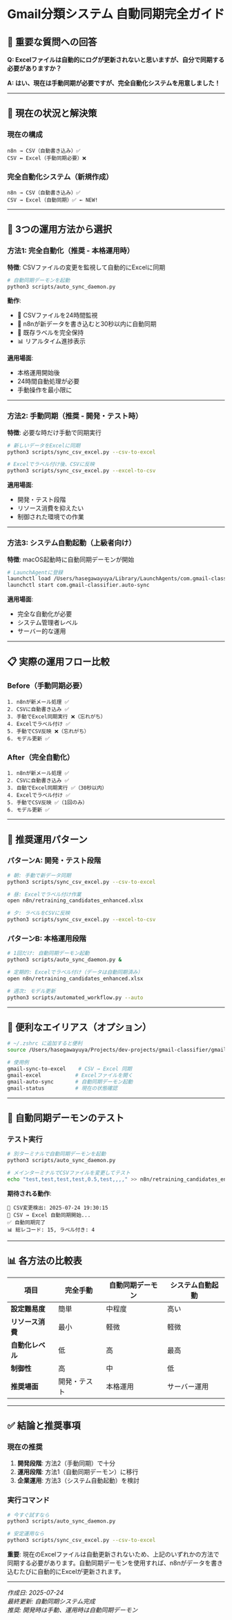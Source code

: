 # Gmail分類システム 自動同期完全ガイド

## 🚨 重要な質問への回答

**Q: Excelファイルは自動的にログが更新されないと思いますが、自分で同期する必要がありますか？**

**A: はい、現在は手動同期が必要ですが、完全自動化システムを用意しました！**

---

## 🔄 現在の状況と解決策

### **現在の構成**
```
n8n → CSV（自動書き込み）✅
CSV ↔ Excel（手動同期必要）❌
```

### **完全自動化システム（新規作成）**
```
n8n → CSV（自動書き込み）✅
CSV → Excel（自動同期）✅ ← NEW!
```

---

## 🚀 3つの運用方法から選択

### **方法1: 完全自動化（推奨 - 本格運用時）**

**特徴**: CSVファイルの変更を監視して自動的にExcelに同期

```bash
# 自動同期デーモンを起動
python3 scripts/auto_sync_daemon.py
```

**動作**:
- 📁 CSVファイルを24時間監視
- 📝 n8nが新データを書き込むと30秒以内に自動同期
- 🔄 既存ラベルを完全保持
- 📊 リアルタイム進捗表示

**適用場面**:
- 本格運用開始後
- 24時間自動処理が必要
- 手動操作を最小限に

---

### **方法2: 手動同期（推奨 - 開発・テスト時）**

**特徴**: 必要な時だけ手動で同期実行

```bash
# 新しいデータをExcelに同期
python3 scripts/sync_csv_excel.py --csv-to-excel

# Excelでラベル付け後、CSVに反映
python3 scripts/sync_csv_excel.py --excel-to-csv
```

**適用場面**:
- 開発・テスト段階
- リソース消費を抑えたい
- 制御された環境での作業

---

### **方法3: システム自動起動（上級者向け）**

**特徴**: macOS起動時に自動同期デーモンが開始

```bash
# LaunchAgentに登録
launchctl load /Users/hasegawayuya/Library/LaunchAgents/com.gmail-classifier.auto-sync.plist
launchctl start com.gmail-classifier.auto-sync
```

**適用場面**:
- 完全な自動化が必要
- システム管理者レベル
- サーバー的な運用

---

## 📋 実際の運用フロー比較

### **Before（手動同期必要）**
```
1. n8nが新メール処理 ✅
2. CSVに自動書き込み ✅
3. 手動でExcel同期実行 ❌（忘れがち）
4. Excelでラベル付け ✅
5. 手動でCSV反映 ❌（忘れがち）
6. モデル更新 ✅
```

### **After（完全自動化）**
```
1. n8nが新メール処理 ✅
2. CSVに自動書き込み ✅
3. 自動でExcel同期実行 ✅（30秒以内）
4. Excelでラベル付け ✅
5. 手動でCSV反映 ✅（1回のみ）
6. モデル更新 ✅
```

---

## 🎯 推奨運用パターン

### **パターンA: 開発・テスト段階**
```bash
# 朝: 手動で新データ同期
python3 scripts/sync_csv_excel.py --csv-to-excel

# 昼: Excelでラベル付け作業
open n8n/retraining_candidates_enhanced.xlsx

# 夕: ラベルをCSVに反映
python3 scripts/sync_csv_excel.py --excel-to-csv
```

### **パターンB: 本格運用段階**
```bash
# 1回だけ: 自動同期デーモン起動
python3 scripts/auto_sync_daemon.py &

# 定期的: Excelでラベル付け（データは自動同期済み）
open n8n/retraining_candidates_enhanced.xlsx

# 週次: モデル更新
python3 scripts/automated_workflow.py --auto
```

---

## 🔧 便利なエイリアス（オプション）

```bash
# ~/.zshrc に追加すると便利
source /Users/hasegawayuya/Projects/dev-projects/gmail-classifier/gmail_aliases.sh

# 使用例
gmail-sync-to-excel    # CSV → Excel 同期
gmail-excel           # Excelファイルを開く
gmail-auto-sync       # 自動同期デーモン起動
gmail-status          # 現在の状態確認
```

---

## 🧪 自動同期デーモンのテスト

### **テスト実行**
```bash
# 別ターミナルで自動同期デーモンを起動
python3 scripts/auto_sync_daemon.py

# メインターミナルでCSVファイルを変更してテスト
echo "test,test,test,test,0.5,test,,,," >> n8n/retraining_candidates_enhanced.csv
```

**期待される動作**:
```
📝 CSV変更検出: 2025-07-24 19:30:15
🔄 CSV → Excel 自動同期開始...
✅ 自動同期完了
📊 総レコード: 15, ラベル付き: 4
```

---

## 📊 各方法の比較表

| 項目 | 完全手動 | 自動同期デーモン | システム自動起動 |
|------|----------|------------------|------------------|
| **設定難易度** | 簡単 | 中程度 | 高い |
| **リソース消費** | 最小 | 軽微 | 軽微 |
| **自動化レベル** | 低 | 高 | 最高 |
| **制御性** | 高 | 中 | 低 |
| **推奨場面** | 開発・テスト | 本格運用 | サーバー運用 |

---

## ✅ 結論と推奨事項

### **現在の推奨**
1. **開発段階**: 方法2（手動同期）で十分
2. **運用段階**: 方法1（自動同期デーモン）に移行
3. **企業運用**: 方法3（システム自動起動）を検討

### **実行コマンド**
```bash
# 今すぐ試すなら
python3 scripts/auto_sync_daemon.py

# 安定運用なら
python3 scripts/sync_csv_excel.py --csv-to-excel
```

**重要**: 現在のExcelファイルは自動更新されないため、上記のいずれかの方法で同期する必要があります。自動同期デーモンを使用すれば、n8nがデータを書き込むたびに自動的にExcelが更新されます。

---

*作成日: 2025-07-24*  
*最終更新: 自動同期システム完成*  
*推奨: 開発時は手動、運用時は自動同期デーモン*